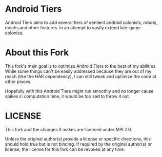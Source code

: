 # Android Tiers
 Android Tiers aims to add several tiers of sentient android colonists, robots, mechs and other features. In an attempt to vastly extend late-game colonies.

# About this Fork
This fork's main goal is to optimize Android Tiers to the best of my abilities. While some things can't be easily addressed because they are out of my reach (like the HAR dependency), I can still tweak and optimize the code at other places.

Hopefully with this Android Tiers might run smoothly and no longer cause spikes in computation time, it would be too sad to throw it out.

# LICENSE
This fork and the changes it makes are licensed under MPL2.0.

Unless the original author(s) provide a license or specific directions, this should hold true but is not binding.
If required by the original author(s) or license, the license for this fork can be revoked at any time.